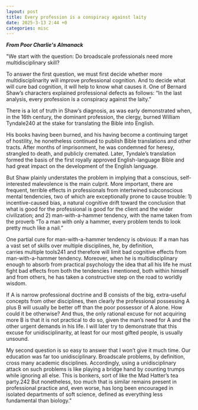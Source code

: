 ```yaml
---
layout: post
title: Every profession is a conspiracy against laity
date: 2025-3-13 2:44 +0
categories: misc
---
```



***From Poor Charlie's Almanack***

"We start with the question: Do broadscale professionals need more multidisciplinary skill?

To answer the first question, we must first decide whether more multidisciplinarity will improve professional cognition. And to decide what will cure bad cognition, it will help to know what causes it. One of Bernard Shaw’s characters explained professional defects as follows: “In the last analysis, every profession is a conspiracy against the laity.”

There is a lot of truth in Shaw’s diagnosis, as was early demonstrated when, in the 16th century, the dominant profession, the clergy, burned William Tyndale240 at the stake for translating the Bible into English.

His books having been burned, and his having become a continuing target of hostility, he nonetheless continued to publish Bible translations and other tracts. After months of imprisonment, he was condemned for heresy, strangled to death, and publicly cremated. Later, Tyndale’s translation formed the basis of the first royally approved English-language Bible and had great impact on the development of the English language.

But Shaw plainly understates the problem in implying that a conscious, self-interested malevolence is the main culprit. More important, there are frequent, terrible effects in professionals from intertwined subconscious mental tendencies, two of which are exceptionally prone to cause trouble: 1) incentive-caused bias, a natural cognitive drift toward the conclusion that what is good for the professional is good for the client and the wider civilization; and 2) man-with-a-hammer tendency, with the name taken from the proverb “To a man with only a hammer, every problem tends to look pretty much like a nail.”

One partial cure for man-with-a-hammer tendency is obvious: If a man has a vast set of skills over multiple disciplines, he, by definition, carries multiple tools241 and therefore will limit bad cognitive effects from man-with-a-hammer tendency. Moreover, when he is multidisciplinary enough to absorb from practical psychology the idea that all his life he must fight bad effects from both the tendencies I mentioned, both within himself and from others, he has taken a constructive step on the road to worldly wisdom.

If A is narrow professional doctrine and B consists of the big, extra-useful concepts from other disciplines, then clearly the professional possessing A plus B will usually be better off than the poor possessor of A alone. How could it be otherwise? And thus, the only rational excuse for not acquiring more B is that it is not practical to do so, given the man’s need for A and the other urgent demands in his life. I will later try to demonstrate that this excuse for unidisciplinarity, at least for our most gifted people, is usually unsound.

My second question is so easy to answer that I won’t give it much time. Our education was far too unidisciplinary. Broadscale problems, by definition, cross many academic disciplines. Accordingly, using a unidisciplinary attack on such problems is like playing a bridge hand by counting trumps while ignoring all else. This is bonkers, sort of like the Mad Hatter’s tea party.242 But nonetheless, too much that is similar remains present in professional practice and, even worse, has long been encouraged in isolated departments of soft science, defined as everything less fundamental than biology."







